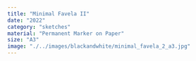 ```yaml
---
title: "Minimal Favela II"
date: "2022"
category: "sketches"
material: "Permanent Marker on Paper"
size: "A3"
image: "./../images/blackandwhite/minimal_favela_2_a3.jpg"
---
```



